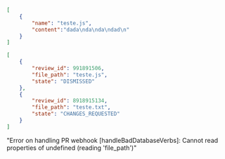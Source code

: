 ```json
[
    {
        "name": "teste.js",
        "content":"dada\nda\nda\ndad\n"
    }
]
```

```json
[
    {
        "review_id": 991891506,
        "file_path": "teste.js", 
        "state": "DISMISSED"
    },
    {
        "review_id": 8918915134,
        "file_path": "teste.txt", 
        "state": "CHANGES_REQUESTED"
    }
]
```
 "Error on handling PR webhook [handleBadDatabaseVerbs]: Cannot read properties of undefined (reading 'file_path')"
